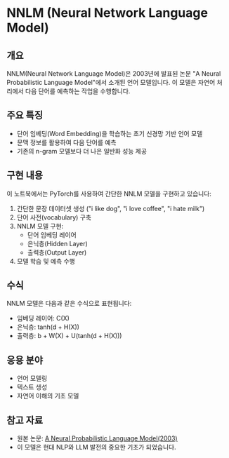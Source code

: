 # NNLM (Neural Network Language Model)

## 개요
NNLM(Neural Network Language Model)은 2003년에 발표된 논문 "A Neural Probabilistic Language Model"에서 소개된 언어 모델입니다. 이 모델은 자연어 처리에서 다음 단어를 예측하는 작업을 수행합니다.

## 주요 특징
- 단어 임베딩(Word Embedding)을 학습하는 초기 신경망 기반 언어 모델
- 문맥 정보를 활용하여 다음 단어를 예측
- 기존의 n-gram 모델보다 더 나은 일반화 성능 제공

## 구현 내용
이 노트북에서는 PyTorch를 사용하여 간단한 NNLM 모델을 구현하고 있습니다:

1. 간단한 문장 데이터셋 생성 ("i like dog", "i love coffee", "i hate milk")
2. 단어 사전(vocabulary) 구축
3. NNLM 모델 구현:
   - 단어 임베딩 레이어
   - 은닉층(Hidden Layer)
   - 출력층(Output Layer)
4. 모델 학습 및 예측 수행

## 수식
NNLM 모델은 다음과 같은 수식으로 표현됩니다:
- 임베딩 레이어: C(X)
- 은닉층: tanh(d + H(X))
- 출력층: b + W(X) + U(tanh(d + H(X)))

## 응용 분야
- 언어 모델링
- 텍스트 생성
- 자연어 이해의 기초 모델

## 참고 자료
- 원본 논문: [A Neural Probabilistic Language Model(2003)](http://www.jmlr.org/papers/volume3/bengio03a/bengio03a.pdf)
- 이 모델은 현대 NLP와 LLM 발전의 중요한 기초가 되었습니다.
